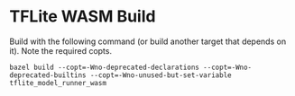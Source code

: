 # TFLite WASM Build

Build with the following command (or build another target that depends on it). Note the required copts.
```
bazel build --copt=-Wno-deprecated-declarations --copt=-Wno-deprecated-builtins --copt=-Wno-unused-but-set-variable tflite_model_runner_wasm
```
